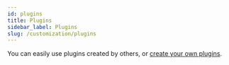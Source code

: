 ```yaml
---
id: plugins
title: Plugins
sidebar_label: Plugins
slug: /customization/plugins
---
```


You can easily use plugins created by others, or [create your own plugins](/squid/developers/plugins).
